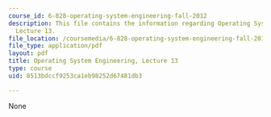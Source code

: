 ```yaml
---
course_id: 6-828-operating-system-engineering-fall-2012
description: This file contains the information regarding Operating System Engineering,
  Lecture 13.
file_location: /coursemedia/6-828-operating-system-engineering-fall-2012/8513bdccf9253ca1eb98252d67481db3_MIT6_828F12_lec13_notes.pdf
file_type: application/pdf
layout: pdf
title: Operating System Engineering, Lecture 13
type: course
uid: 8513bdccf9253ca1eb98252d67481db3

---
```

None